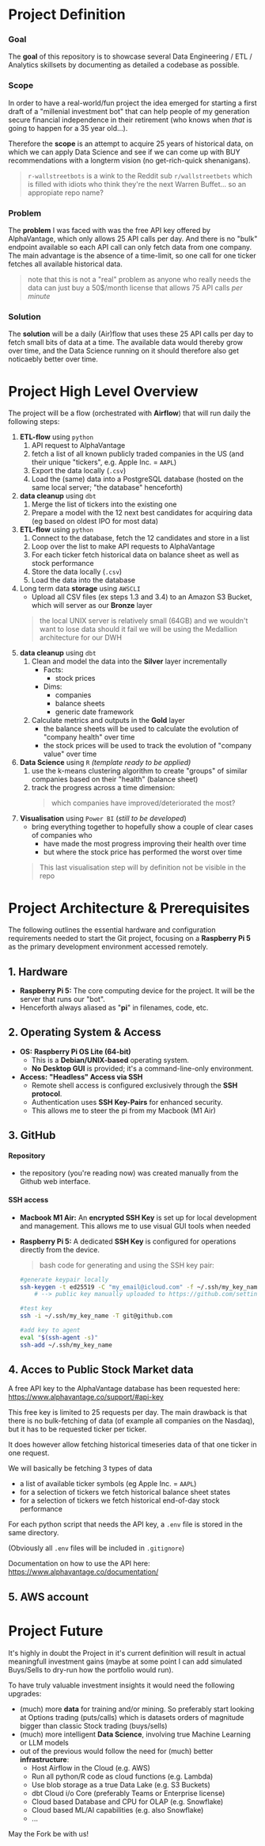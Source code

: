 # Project Definition
### Goal
The **goal** of this repository is to showcase several Data Engineering / ETL / Analytics skillsets by documenting as detailed a codebase as possible.
### Scope
In order to have a real-world/fun project the idea emerged for starting a first draft of a "millenial investment bot" that can help people of my generation secure financial independence in their retirement (who knows when *that* is going to happen for a 35 year old...).

Therefore the **scope** is an attempt to acquire 25 years of historical data, on which we can apply Data Science and see if we can come up with BUY recommendations with a longterm vision (no get-rich-quick shenanigans).
>`r-wallstreetbots` is a wink to the Reddit sub `r/wallstreetbets` which is filled with idiots who think they're the next Warren Buffet... so an appropiate repo name?
### Problem
The **problem** I was faced with was the free API key offered by AlphaVantage, which only allows 25 API calls per day. And there is no "bulk" endpoint available so each API call can only fetch data from one company. The main advantage is the absence of a time-limit, so one call for one ticker fetches all available historical data.
>note that this is not a "real" problem as anyone who really needs the data can just buy a 50$/month license that allows 75 API calls *per minute*
### Solution
The **solution** will be a daily (Air)flow that uses these 25 API calls per day to fetch small bits of data at a time. The available data would thereby grow over time, and the Data Science running on it should therefore also get noticaebly better over time.

# Project High Level Overview
The project will be a flow (orchestrated with **Airflow**) that will run daily the following steps:
1. **ETL-flow** using `python`
	1. API request to AlphaVantage
	2. fetch a list of all known publicly traded companies in the US (and their unique "tickers", e.g. Apple Inc. = `AAPL`)
	3. Export the data locally (`.csv`)
	4. Load the (same) data into a PostgreSQL database (hosted on the same local server; "the database" henceforth)
2. **data cleanup** using `dbt`
	1. Merge the list of tickers into the existing one
	2. Prepare a model with the 12 next best candidates for acquiring data (eg based on oldest IPO for most data)
3. **ETL-flow** using `python`
	1. Connect to the database, fetch the 12 candidates and store in a list
	2. Loop over the list to make API requests to AlphaVantage
	3. For each ticker fetch historical data on balance sheet as well as stock performance
	4. Store the data locally (`.csv`)
	5. Load the data into the database
4. Long term data **storage** using `AWSCLI`
	- Upload all CSV files (ex steps 1.3 and 3.4) to an Amazon S3 Bucket, which will server as our **Bronze** layer
	>the local UNIX server is relatively small (64GB) and we wouldn't want to lose data should it fail
 	>we will be using the Medallion architecture for our DWH
5. **data cleanup** using `dbt`
	1. Clean and model the data into the **Silver** layer incrementally
		- Facts:
			- stock prices
		- Dims:
			- companies
			- balance sheets
			- generic date framework
	2. Calculate metrics and outputs in the **Gold** layer
		- the balance sheets will be used to calculate the evolution of "company health" over time
		- the stock prices will be used to track the evolution of "company value" over time
6. **Data Science** using `R` *(template ready to be applied)*
	1. use the k-means clustering algorithm to create "groups" of similar companies based on their "health" (balance sheet)
	2. track the progress across a time dimension:
		>which companies have improved/deteriorated the most?
7. **Visualisation** using `Power BI` (*still to be developed*)
	- bring everything together to hopefully show a couple of clear cases of companies who
		- have made the most progress improving their health over time
		- but where the stock price has performed the worst over time
	>This last visualisation step will by definition not be visible in the repo

# Project Architecture & Prerequisites
The following outlines the essential hardware and configuration requirements needed to start the Git project, focusing on a **Raspberry Pi 5** as the primary development environment accessed remotely.

## 1. Hardware
* **Raspberry Pi 5:** The core computing device for the project. It will be the server that runs our "bot".
* Henceforth always aliased as "**pi**" in filenames, code, etc.

## 2. Operating System & Access
* **OS:** **Raspberry Pi OS Lite (64-bit)**
    * This is a **Debian/UNIX-based** operating system.
    * **No Desktop GUI** is provided; it's a command-line-only environment.
* **Access:** **"Headless" Access via SSH**
    * Remote shell access is configured exclusively through the **SSH protocol**.
    * Authentication uses **SSH Key-Pairs** for enhanced security.
    * This allows me to steer the pi from my Macbook (M1 Air)

## 3. GitHub
#### Repository
* the repository (you're reading now) was created manually from the Github web interface.
#### SSH access
* **Macbook M1 Air:** An **encrypted SSH Key** is set up for local development and management. This allows me to use visual GUI tools when needed
* **Raspberry Pi 5:** A dedicated **SSH Key** is configured for operations directly from the device.

   >bash code for generating and using the SSH key pair:
   ```bash
   #generate keypair locally
   ssh-keygen -t ed25519 -C "my_email@icloud.com" -f ~/.ssh/my_key_name
       # --> public key manually uploaded to https://github.com/settings/keys
   
   #test key
   ssh -i ~/.ssh/my_key_name -T git@github.com
   
   #add key to agent
   eval "$(ssh-agent -s)"
   ssh-add ~/.ssh/my_key_name
   ```

## 4. Acces to Public Stock Market data
A free API key to the AlphaVantage database has been requested here:
https://www.alphavantage.co/support/#api-key

This free key is limited to 25 requests per day. The main drawback is that there is no bulk-fetching of data (of example all companies on the Nasdaq), but it has to be requested ticker per ticker.

It does however allow fetching historical timeseries data of that one ticker in one request.

We will basically be fetching 3 types of data
- a list of available ticker symbols (eg Apple Inc. = `AAPL`)
- for a selection of tickers we fetch historical balance sheet states
- for a selection of tickers we fetch historical end-of-day stock performance

For each python script that needs the API key, a `.env` file is stored in the same directory.

(Obviously all `.env` files will be included in `.gitignore`)

Documentation on how to use the API here:
https://www.alphavantage.co/documentation/

## 5. AWS account


# Project Future
It's highly in doubt the Project in it's current definition will result in actual meaningfull investment gains (maybe at some point I can add simulated Buys/Sells to dry-run how the portfolio would run).

To have truly valuable investment insights it would need the following upgrades:
- (much) more **data** for training and/or mining. So preferably start looking at Options trading (puts/calls) which is datasets orders of magnitude bigger than classic Stock trading (buys/sells)
- (much) more intelligent **Data Science**, involving true Machine Learning or LLM models
- out of the previous would follow the need for (much) better **infrastructure**:
	- Host Airflow in the Cloud (e.g. AWS)
	- Run all python/R code as cloud functions (e.g. Lambda)
	- Use blob storage as a true Data Lake (e.g. S3 Buckets)
	- dbt Cloud i/o Core (preferably Teams or Enterprise license)
	- Cloud based Database and CPU for OLAP (e.g. Snowflake)
	- Cloud based ML/AI capabilities (e.g. also Snowflake)
	- ...

May the Fork be with us!
